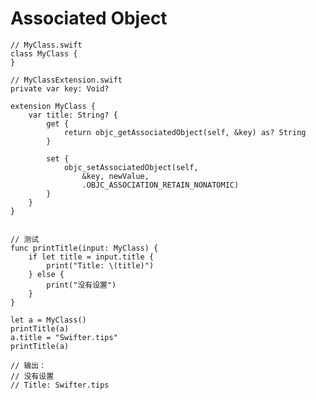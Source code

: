 # Associated Object

	// MyClass.swift
	class MyClass {
	}
	
	// MyClassExtension.swift
	private var key: Void?
	
	extension MyClass {
	    var title: String? {
	        get {
	            return objc_getAssociatedObject(self, &key) as? String
	        }
	        
	        set {
	            objc_setAssociatedObject(self,
	                &key, newValue,
	                .OBJC_ASSOCIATION_RETAIN_NONATOMIC)
	        }
	    }
	}
	
	
	// 测试
	func printTitle(input: MyClass) {
	    if let title = input.title {
	        print("Title: \(title)")
	    } else {
	        print("没有设置")
	    }
	}
	
	let a = MyClass()
	printTitle(a)
	a.title = "Swifter.tips"
	printTitle(a)
	
	// 输出：
	// 没有设置
	// Title: Swifter.tips
